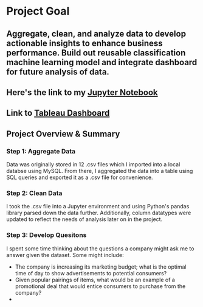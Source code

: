 # Project Goal
## Aggregate, clean, and analyze data to develop actionable insights to enhance business performance. Build out reusable classification machine learning model and integrate dashboard for future analysis of data.

## Here's the link to my [Jupyter Notebook](https://github.com/hismith142/Sales_Data_Analysis/blob/main/Financial_Data_Analysis.ipynb)

## Link to [Tableau Dashboard](https://public.tableau.com/app/profile/hayden.smith8882/viz/2019SalesDataDashboard/Dashboard1)

## Project Overview & Summary

### Step 1: Aggregate Data
Data was originally stored in 12 .csv files which I imported into a local databse using MySQL.
From there, I aggregated the data into a table using SQL queries and exported it as a .csv file for convenience.

### Step 2: Clean Data
I took the .csv file into a Jupyter environment and using Python's pandas library parsed down the data further.
Additionally, column datatypes were updated to reflect the needs of analysis later on in the project.

### Step 3: Develop Quesitons
I spent some time thinking about the questions a company might ask me to answer given the dataset. Some might include:
- The company is increasing its marketing budget; what is the optimal time of day to show advertisements to potential consumers?
- Given popular pairings of items, what would be an example of a promotional deal that would entice consumers to purchase from the company?
- 

